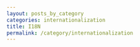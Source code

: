 ```yaml
---
layout: posts_by_category
categories: internationalization
title: I18N
permalink: /category/internationalization
---
```

